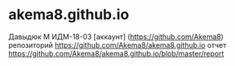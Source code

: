 # akema8.github.io

Давыдюк М ИДМ-18-03
[аккаунт] (https://github.com/Akema8)
репозиторий https://github.com/Akema8/akema8.github.io
отчет https://github.com/Akema8/akema8.github.io/blob/master/report
